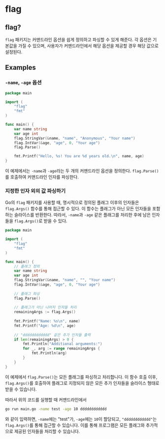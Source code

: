 # flag

## flag?

`flag` 패키지는 커맨드라인 옵션을 쉽게 정의하고 파싱할 수 있게 해준다.
각 옵션은 기본값을 가질 수 있으며, 사용자가 커맨드라인에서 해당 옵션을 제공할 경우 해당 값으로 설정된다.

## Examples

### `-name`, `-age` 옵션

```go
package main

import (
    "flag"
    "fmt"
)

func main() {
    var name string
    var age int
    flag.StringVar(&name, "name", "Anonymous", "Your name")
    flag.IntVar(&age, "age", 0, "Your age")
    flag.Parse()

    fmt.Printf("Hello, %s! You are %d years old.\n", name, age)
}
```

이 예제에서는 `-name`과 `-age`라는 두 개의 커맨드라인 옵션을 정의한다.
`flag.Parse()`를 호출하여 커맨드라인 인자를 파싱한다.

### 지정한 인자 외의 값 파싱하기

Go의 `flag` 패키지를 사용할 때, 명시적으로 정의된 플래그 이후의 인자들은 `flag.Args()` 함수를 통해 접근할 수 있다.
이 함수는 플래그가 아닌 모든 인자들을 포함하는 슬라이스를 반환한다.
따라서, `-name`과 `-age` 같은 플래그를 처리한 후에 남은 인자들을 `flag.Args()`로 받을 수 있다.

```go
package main

import (
    "flag"
    "fmt"
)

func main() {
    // 플래그 정의
    var name string
    var age int
    flag.StringVar(&name, "name", "", "Your name")
    flag.IntVar(&age, "age", 0, "Your age")
    
    // 플래그 파싱
    flag.Parse()
    
    // 플래그가 아닌 나머지 인자들 처리
    remainingArgs := flag.Args()
    
    fmt.Printf("Name: %s\n", name)
    fmt.Printf("Age: %d\n", age)
    
    // "dddddddddddd" 같은 추가 인자들 출력
    if len(remainingArgs) > 0 {
        fmt.Println("Additional arguments:")
        for _, arg := range remainingArgs {
            fmt.Println(arg)
        }
    }
}
```

이 예제에서 `flag.Parse()`는 모든 플래그를 파싱하고 처리합니다. 이 함수 호출 이후, `flag.Args()`를 호출하여 플래그로 지정되지 않은 모든 추가 인자들을 슬라이스 형태로 받을 수 있습니다.

따라서 위의 코드를 실행할 때 커맨드라인에서

```sh
go run main.go -name test -age 10 dddddddddddd
```

와 같이 입력하면, `-name`에는 "test"가, `-age`에는 `10`이 할당되고, `"dddddddddddd"`는 `flag.Args()`를 통해 접근할 수 있습니다. 이를 통해 프로그램은 모든 플래그와 추가적으로 제공된 인자들을 처리할 수 있습니다.

